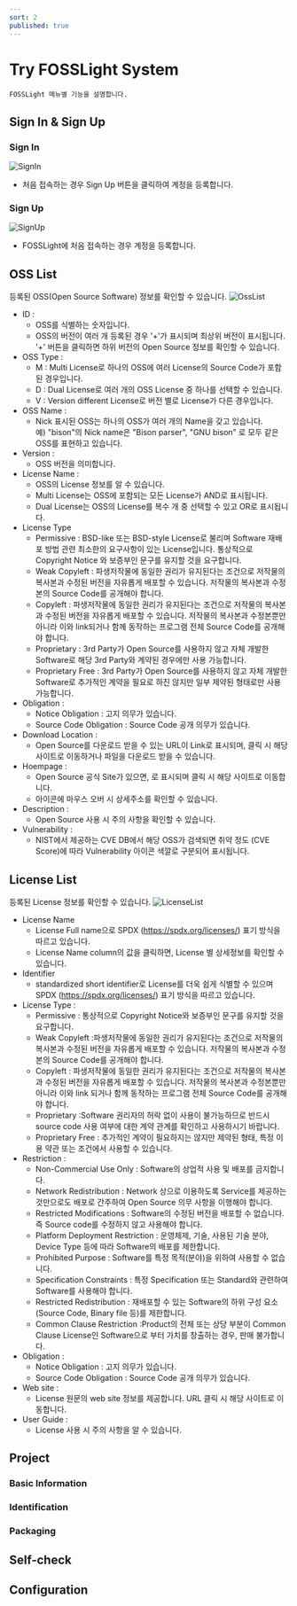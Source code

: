 ```yaml
---
sort: 2
published: true
---
```

# Try FOSSLight System
```note
FOSSLight 메뉴별 기능을 설명합니다.
```
## Sign In & Sign Up

### Sign In
![SignIn](images/sign_in.png)
- 처음 접속하는 경우 Sign Up 버튼을 클릭하여 계정을 등록합니다.

### Sign Up 
![SignUp](images/sign_up.png)  
- FOSSLight에 처음 접속하는 경우 계정을 등록합니다.

## OSS List
등록된 OSS(Open Source Software) 정보를 확인할 수 있습니다.
![OssList](images/oss_list.png)  
- ID : 
    - OSS를 식별하는 숫자입니다.
    - OSS의 버전이 여러 개 등록된 경우 '+'가 표시되며 최상위 버전이 표시됩니다. '+' 버튼을 클릭하면 하위 버전의 Open Source 정보를 확인할 수 있습니다.
- OSS Type : 
    - M : Multi License로 하나의 OSS에 여러 License의 Source Code가 포함된 경우입니다.
    - D : Dual License로 여러 개의 OSS  License 중 하나를 선택할 수 있습니다.
    - V : Version different License로 버전 별로 License가 다른 경우입니다.
- OSS Name :
    - Nick 표시된 OSS는 하나의 OSS가 여러 개의 Name을 갖고 있습니다.    
      예) "bison"의 Nick name은 "Bison parser", "GNU bison" 로 모두 같은 OSS를 표현하고 있습니다.
- Version : 
    - OSS 버전을 의미합니다.
- License Name :
    - OSS의 License 정보를 알 수 있습니다.  
    - Multi License는 OSS에 포함되는 모든 License가 AND로 표시됩니다.
    - Dual License는 OSS의 License를 복수 개 중 선택할 수 있고 OR로 표시됩니다.
- License Type
    - Permissive : BSD-like 또는 BSD-style License로 불리며 Software 재배포 방법 관련 최소한의 요구사항이 있는 License입니다.
      통상적으로 Copyright Notice 와 보증부인 문구를 유지할 것을 요구합니다.
    - Weak Copyleft : 파생저작물에 동일한 권리가 유지된다는 조건으로 저작물의 복사본과 수정된 버전을 자유롭게 배포할 수 있습니다.
      저작물의 복사본과 수정본의 Source Code를 공개해야 합니다.
    - Copyleft : 파생저작물에 동일한 권리가 유지된다는 조건으로 저작물의 복사본과 수정된 버전을 자유롭게 배포할 수 있습니다.
      저작물의 복사본과 수정본뿐만 아니라 이와 link되거나 함께 동작하는 프로그램 전체 Source Code를 공개해야 합니다.
    - Proprietary : 3rd Party가 Open Source를 사용하지 않고 자체 개발한 Software로 해당 3rd Party와 계약된 경우에만 사용 가능합니다.
    - Proprietary Free : 3rd Party가 Open Source를 사용하지 않고 자체 개발한 Software로 추가적인 계약을 필요로 하진 않지만 일부 제약된 형태로만 사용 가능합니다.
- Obligation :
    - Notice Obligation : 고지 의무가 있습니다.
    - Source Code Obligation : Source Code 공개 의무가 있습니다. 
- Download Location :
    - Open Source를 다운로드 받을 수 있는 URL이 Link로 표시되며, 클릭 시 해당 사이트로 이동하거나 파일을 다운로드 받을 수 있습니다.
- Hoempage :
    - Open Source 공식 Site가 있으면, 로 표시되며 클릭 시 해당 사이트로  이동합니다.
    - 아이콘에 마우스 오버 시 상세주소를 확인할 수 있습니다.
- Description :
    - Open Source 사용 시 주의 사항을 확인할 수 있습니다.
- Vulnerability :
    - NIST에서 제공하는 CVE DB에서 해당 OSS가 검색되면 취약 정도 (CVE Score)에 따라 Vulnerability 아이콘 색깔로 구분되어 표시됩니다.

## License List
등록된 License 정보를 확인할 수 있습니다.
![LicenseList](images/license_list.png)  

- License Name
    - License Full name으로 SPDX (https://spdx.org/licenses/) 표기 방식을 따르고 있습니다.
    - License Name column의 값을 클릭하면, License 별 상세정보를 확인할 수 있습니다.
- Identifier
    - standardized short identifier로 License를 더욱 쉽게 식별할 수 있으며 SPDX (https://spdx.org/licenses/) 표기 방식을 따르고 있습니다.
- License Type :
    - Permissive : 통상적으로 Copyright Notice와 보증부인 문구를 유지할 것을 요구합니다.
    - Weak Copyleft :파생저작물에 동일한 권리가 유지된다는 조건으로 저작물의 복사본과 수정된 버전을 자유롭게 배포할 수 있습니다. 저작물의 복사본과 수정본의 Source Code를 공개해야 합니다.
    - Copyleft : 파생저작물에 동일한 권리가 유지된다는 조건으로 저작물의 복사본과 수정된 버전을 자유롭게 배포할 수 있습니다. 저작물의 복사본과 수정본뿐만 아니라 이와 link 되거나 함께 동작하는 프로그램 전체 Source Code를 공개해야 합니다.
    - Proprietary :Software 권리자의 허락 없이 사용이 불가능하므로 반드시 source code 사용 여부에 대한 계약 관계를 확인하고 사용하시기 바랍니다.
    - Proprietary Free : 추가적인 계약이 필요하지는 않지만 제약된 형태, 특정 이용 약관 또는 조건에서 사용할 수 있습니다.
- Restriction :
    - Non-Commercial Use Only : Software의 상업적 사용 및 배포를 금지합니다.
    - Network Redistribution : Network 상으로 이용하도록 Service를 제공하는 것만으로도 배포로 간주하여 Open Source 의무 사항을 이행해야 합니다.
    - Restricted Modifications : Software의 수정된 버전을 배포할 수 없습니다. 즉 Source code를 수정하지 않고 사용해야 합니다.
    - Platform Deployment Restriction : 운영체제, 기술, 사용된 기술 분야, Device Type 등에 따라 Software의 배포를 제한합니다.
    - Prohibited Purpose : Software를 특정 목적(분야)을 위하여 사용할 수 없습니다.
    - Specification Constraints : 특정 Specification 또는 Standard와 관련하여 Software를 사용해야 합니다.
    - Restricted Redistribution : 재배포할 수 있는 Software의 하위 구성 요소(Source Code, Binary file 등)를 제한합니다.
    - Common Clause Restriction :Product의 전체 또는 상당 부분이 Common Clause License인 Software으로 부터 가치를 창출하는 경우, 판매 불가합니다. 
- Obligation :
    - Notice Obligation : 고지 의무가 있습니다.
    - Source Code Obligation : Source Code 공개 의무가 있습니다. 
- Web site :
    - License 원문의 web site 정보를 제공합니다. URL 클릭 시 해당 사이트로 이동합니다.
- User Guide :
    - License 사용 시 주의 사항을 알 수 있습니다.

## Project
### Basic Information
### Identification
### Packaging
## Self-check
## Configuration
